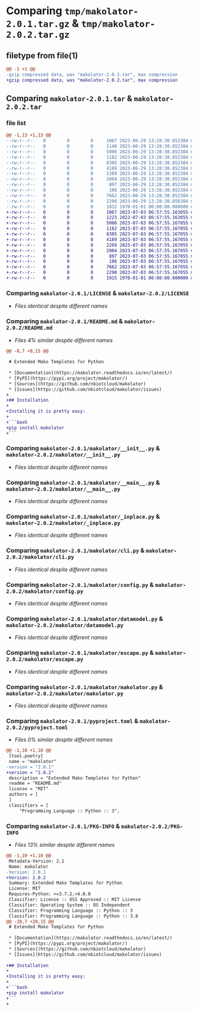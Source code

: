 # Comparing `tmp/makolator-2.0.1.tar.gz` & `tmp/makolator-2.0.2.tar.gz`

## filetype from file(1)

```diff
@@ -1 +1 @@
-gzip compressed data, was "makolator-2.0.1.tar", max compression
+gzip compressed data, was "makolator-2.0.2.tar", max compression
```

## Comparing `makolator-2.0.1.tar` & `makolator-2.0.2.tar`

### file list

```diff
@@ -1,13 +1,13 @@
--rw-r--r--   0        0        0     1067 2023-06-29 13:28:30.852384 makolator-2.0.1/LICENSE
--rw-r--r--   0        0        0     1140 2023-06-29 13:28:30.852384 makolator-2.0.1/README.md
--rw-r--r--   0        0        0     5006 2023-06-29 13:28:30.852384 makolator-2.0.1/makolator/__init__.py
--rw-r--r--   0        0        0     1182 2023-06-29 13:28:30.852384 makolator-2.0.1/makolator/__main__.py
--rw-r--r--   0        0        0     8305 2023-06-29 13:28:30.852384 makolator-2.0.1/makolator/_inplace.py
--rw-r--r--   0        0        0     4189 2023-06-29 13:28:30.852384 makolator-2.0.1/makolator/cli.py
--rw-r--r--   0        0        0     2209 2023-06-29 13:28:30.852384 makolator-2.0.1/makolator/config.py
--rw-r--r--   0        0        0     2004 2023-06-29 13:28:30.852384 makolator-2.0.1/makolator/datamodel.py
--rw-r--r--   0        0        0      897 2023-06-29 13:28:30.852384 makolator-2.0.1/makolator/escape.py
--rw-r--r--   0        0        0      106 2023-06-29 13:28:30.852384 makolator-2.0.1/makolator/exceptions.py
--rw-r--r--   0        0        0     7662 2023-06-29 13:28:30.852384 makolator-2.0.1/makolator/makolator.py
--rw-r--r--   0        0        0     2290 2023-06-29 13:28:30.856384 makolator-2.0.1/pyproject.toml
--rw-r--r--   0        0        0     1832 1970-01-01 00:00:00.000000 makolator-2.0.1/PKG-INFO
+-rw-r--r--   0        0        0     1067 2023-07-03 06:57:55.163055 makolator-2.0.2/LICENSE
+-rw-r--r--   0        0        0     1223 2023-07-03 06:57:55.163055 makolator-2.0.2/README.md
+-rw-r--r--   0        0        0     5006 2023-07-03 06:57:55.167055 makolator-2.0.2/makolator/__init__.py
+-rw-r--r--   0        0        0     1182 2023-07-03 06:57:55.167055 makolator-2.0.2/makolator/__main__.py
+-rw-r--r--   0        0        0     8305 2023-07-03 06:57:55.167055 makolator-2.0.2/makolator/_inplace.py
+-rw-r--r--   0        0        0     4189 2023-07-03 06:57:55.167055 makolator-2.0.2/makolator/cli.py
+-rw-r--r--   0        0        0     2209 2023-07-03 06:57:55.167055 makolator-2.0.2/makolator/config.py
+-rw-r--r--   0        0        0     2004 2023-07-03 06:57:55.167055 makolator-2.0.2/makolator/datamodel.py
+-rw-r--r--   0        0        0      897 2023-07-03 06:57:55.167055 makolator-2.0.2/makolator/escape.py
+-rw-r--r--   0        0        0      106 2023-07-03 06:57:55.167055 makolator-2.0.2/makolator/exceptions.py
+-rw-r--r--   0        0        0     7662 2023-07-03 06:57:55.167055 makolator-2.0.2/makolator/makolator.py
+-rw-r--r--   0        0        0     2290 2023-07-03 06:57:55.167055 makolator-2.0.2/pyproject.toml
+-rw-r--r--   0        0        0     1915 1970-01-01 00:00:00.000000 makolator-2.0.2/PKG-INFO
```

### Comparing `makolator-2.0.1/LICENSE` & `makolator-2.0.2/LICENSE`

 * *Files identical despite different names*

### Comparing `makolator-2.0.1/README.md` & `makolator-2.0.2/README.md`

 * *Files 4% similar despite different names*

```diff
@@ -8,7 +8,15 @@
 
 # Extended Mako Templates for Python
 
 * [Documentation](https://makolator.readthedocs.io/en/latest/)
 * [PyPI](https://pypi.org/project/makolator/)
 * [Sources](https://github.com/nbiotcloud/makolator)
 * [Issues](https://github.com/nbiotcloud/makolator/issues)
+
+## Installation
+
+Installing it is pretty easy:
+
+```bash
+pip install makolator
+```
```

### Comparing `makolator-2.0.1/makolator/__init__.py` & `makolator-2.0.2/makolator/__init__.py`

 * *Files identical despite different names*

### Comparing `makolator-2.0.1/makolator/__main__.py` & `makolator-2.0.2/makolator/__main__.py`

 * *Files identical despite different names*

### Comparing `makolator-2.0.1/makolator/_inplace.py` & `makolator-2.0.2/makolator/_inplace.py`

 * *Files identical despite different names*

### Comparing `makolator-2.0.1/makolator/cli.py` & `makolator-2.0.2/makolator/cli.py`

 * *Files identical despite different names*

### Comparing `makolator-2.0.1/makolator/config.py` & `makolator-2.0.2/makolator/config.py`

 * *Files identical despite different names*

### Comparing `makolator-2.0.1/makolator/datamodel.py` & `makolator-2.0.2/makolator/datamodel.py`

 * *Files identical despite different names*

### Comparing `makolator-2.0.1/makolator/escape.py` & `makolator-2.0.2/makolator/escape.py`

 * *Files identical despite different names*

### Comparing `makolator-2.0.1/makolator/makolator.py` & `makolator-2.0.2/makolator/makolator.py`

 * *Files identical despite different names*

### Comparing `makolator-2.0.1/pyproject.toml` & `makolator-2.0.2/pyproject.toml`

 * *Files 0% similar despite different names*

```diff
@@ -1,10 +1,10 @@
 [tool.poetry]
 name = "makolator"
-version = "2.0.1"
+version = "2.0.2"
 description = "Extended Mako Templates for Python"
 readme = "README.md"
 license = "MIT"
 authors = [
 ]
 classifiers = [
     "Programming Language :: Python :: 3",
```

### Comparing `makolator-2.0.1/PKG-INFO` & `makolator-2.0.2/PKG-INFO`

 * *Files 13% similar despite different names*

```diff
@@ -1,10 +1,10 @@
 Metadata-Version: 2.1
 Name: makolator
-Version: 2.0.1
+Version: 2.0.2
 Summary: Extended Mako Templates for Python
 License: MIT
 Requires-Python: >=3.7.2,<4.0.0
 Classifier: License :: OSI Approved :: MIT License
 Classifier: Operating System :: OS Independent
 Classifier: Programming Language :: Python :: 3
 Classifier: Programming Language :: Python :: 3.8
@@ -28,7 +28,15 @@
 # Extended Mako Templates for Python
 
 * [Documentation](https://makolator.readthedocs.io/en/latest/)
 * [PyPI](https://pypi.org/project/makolator/)
 * [Sources](https://github.com/nbiotcloud/makolator)
 * [Issues](https://github.com/nbiotcloud/makolator/issues)
 
+## Installation
+
+Installing it is pretty easy:
+
+```bash
+pip install makolator
+```
+
```

